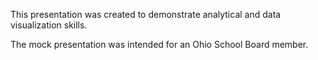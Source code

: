 This presentation was created to demonstrate analytical and data visualization skills. 

The mock presentation was intended for an Ohio School Board member. 
